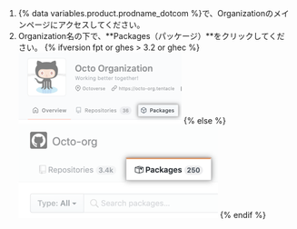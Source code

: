 1. {% data variables.product.prodname_dotcom %}で、Organizationのメインページにアクセスしてください。
2. Organization名の下で、**Packages（パッケージ）**をクリックしてください。
  {% ifversion fpt or ghes > 3.2 or ghec %}
  ![Packages tab on org landing page](/assets/images/help/package-registry/org-tab-for-packages-with-overview-tab.png)
  {% else %}
  ![Packages tab on org landing page](/assets/images/help/package-registry/org-tab-for-packages.png)
  {% endif %}

